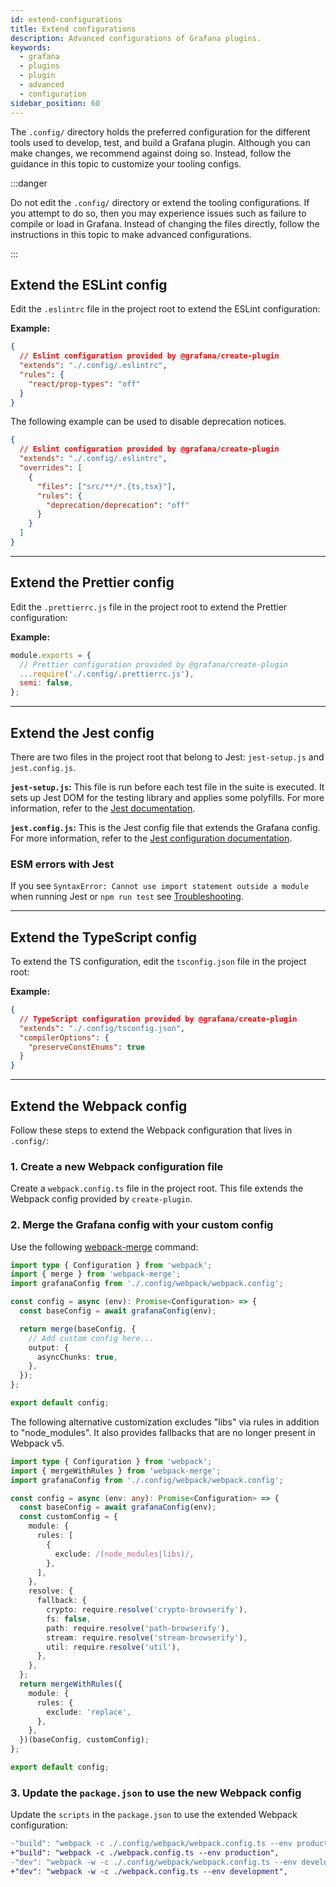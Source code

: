 ```yaml
---
id: extend-configurations
title: Extend configurations
description: Advanced configurations of Grafana plugins.
keywords:
  - grafana
  - plugins
  - plugin
  - advanced
  - configuration
sidebar_position: 60
---
```


The `.config/` directory holds the preferred configuration for the different tools used to develop, test, and build a Grafana plugin. Although you can make changes, we recommend against doing so. Instead, follow the guidance in this topic to customize your tooling configs.

:::danger

Do not edit the `.config/` directory or extend the tooling configurations. If you attempt to do so, then you may experience issues such as failure to compile or load in Grafana. Instead of changing the files directly, follow the instructions in this topic to make advanced configurations.

:::

## Extend the ESLint config

Edit the `.eslintrc` file in the project root to extend the ESLint configuration:

**Example:**

```json title=".eslintrc"
{
  // Eslint configuration provided by @grafana/create-plugin
  "extends": "./.config/.eslintrc",
  "rules": {
    "react/prop-types": "off"
  }
}
```

The following example can be used to disable deprecation notices.

```json title=".eslintrc"
{
  // Eslint configuration provided by @grafana/create-plugin
  "extends": "./.config/.eslintrc",
  "overrides": [
    {
      "files": ["src/**/*.{ts,tsx}"],
      "rules": {
        "deprecation/deprecation": "off"
      }
    }
  ]
}
```

---

## Extend the Prettier config

Edit the `.prettierrc.js` file in the project root to extend the Prettier configuration:

**Example:**

```js title=".prettierrc.js"
module.exports = {
  // Prettier configuration provided by @grafana/create-plugin
  ...require('./.config/.prettierrc.js'),
  semi: false,
};
```

---

## Extend the Jest config

There are two files in the project root that belong to Jest: `jest-setup.js` and `jest.config.js`.

**`jest-setup.js`:** This file is run before each test file in the suite is executed. It sets up Jest DOM for the testing library and applies some polyfills. For more information, refer to the [Jest documentation](https://jestjs.io/docs/configuration#setupfilesafterenv-array).

**`jest.config.js`:** This is the Jest config file that extends the Grafana config. For more information, refer to the [Jest configuration documentation](https://jestjs.io/docs/configuration).

### ESM errors with Jest

If you see `SyntaxError: Cannot use import statement outside a module` when running Jest or `npm run test` see [Troubleshooting](../troubleshooting#i-get-syntaxerror-cannot-use-import-statement-outside-a-module-when-running-jest-or-npm-run-test).

---

## Extend the TypeScript config

To extend the TS configuration, edit the `tsconfig.json` file in the project root:

**Example:**

```json title="tsconfig.json"
{
  // TypeScript configuration provided by @grafana/create-plugin
  "extends": "./.config/tsconfig.json",
  "compilerOptions": {
    "preserveConstEnums": true
  }
}
```

---

## Extend the Webpack config

Follow these steps to extend the Webpack configuration that lives in `.config/`:

### 1. Create a new Webpack configuration file

Create a `webpack.config.ts` file in the project root. This file extends the Webpack config provided by `create-plugin`.

### 2. Merge the Grafana config with your custom config

Use the following [webpack-merge](https://github.com/survivejs/webpack-merge) command:

```ts title="webpack.config.ts"
import type { Configuration } from 'webpack';
import { merge } from 'webpack-merge';
import grafanaConfig from './.config/webpack/webpack.config';

const config = async (env): Promise<Configuration> => {
  const baseConfig = await grafanaConfig(env);

  return merge(baseConfig, {
    // Add custom config here...
    output: {
      asyncChunks: true,
    },
  });
};

export default config;
```

The following alternative customization excludes "libs" via rules in addition to "node_modules". It also provides fallbacks that are no longer present in Webpack v5.

```ts title="webpack.config.ts"
import type { Configuration } from 'webpack';
import { mergeWithRules } from 'webpack-merge';
import grafanaConfig from './.config/webpack/webpack.config';

const config = async (env: any): Promise<Configuration> => {
  const baseConfig = await grafanaConfig(env);
  const customConfig = {
    module: {
      rules: [
        {
          exclude: /(node_modules|libs)/,
        },
      ],
    },
    resolve: {
      fallback: {
        crypto: require.resolve('crypto-browserify'),
        fs: false,
        path: require.resolve('path-browserify'),
        stream: require.resolve('stream-browserify'),
        util: require.resolve('util'),
      },
    },
  };
  return mergeWithRules({
    module: {
      rules: {
        exclude: 'replace',
      },
    },
  })(baseConfig, customConfig);
};

export default config;
```

### 3. Update the `package.json` to use the new Webpack config

Update the `scripts` in the `package.json` to use the extended Webpack configuration:

```diff title="package.json"
-"build": "webpack -c ./.config/webpack/webpack.config.ts --env production",
+"build": "webpack -c ./webpack.config.ts --env production",
-"dev": "webpack -w -c ./.config/webpack/webpack.config.ts --env development",
+"dev": "webpack -w -c ./webpack.config.ts --env development",
```
